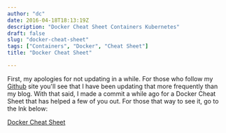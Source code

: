 ```yaml
---
author: "dc"
date: 2016-04-18T18:13:19Z
description: "Docker Cheat Sheet Containers Kubernetes"
draft: false
slug: "docker-cheat-sheet"
tags: ["Containers", "Docker", "Cheat Sheet"]
title: "Docker Cheat Sheet"

---
```



First, my apologies for not updating in a while. For those who follow my [Github](https://github.com/therandomsecurityguy) site you'll see that I have been updating that more frequently than my blog. With that said, I made a commit a while ago for a Docker Cheat Sheet that has helped a few of you out. For those that way to see it, go to the lnk below:

[Docker Cheat Sheet](https://github.com/therandomsecurityguy)
